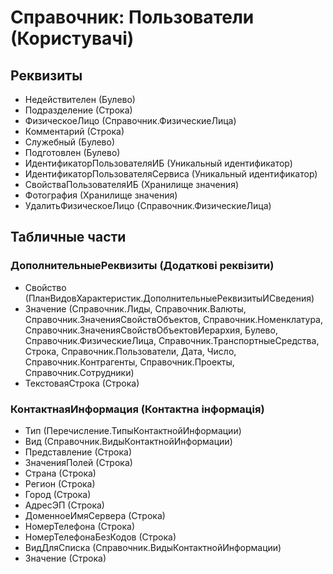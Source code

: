 ﻿# Справочник: Пользователи (Користувачі)

## Реквизиты

- Недействителен (Булево)
- Подразделение (Строка)
- ФизическоеЛицо (Справочник.ФизическиеЛица)
- Комментарий (Строка)
- Служебный (Булево)
- Подготовлен (Булево)
- ИдентификаторПользователяИБ (Уникальный идентификатор)
- ИдентификаторПользователяСервиса (Уникальный идентификатор)
- СвойстваПользователяИБ (Хранилище значения)
- Фотография (Хранилище значения)
- УдалитьФизическоеЛицо (Справочник.ФизическиеЛица)

## Табличные части

### ДополнительныеРеквизиты (Додаткові реквізити)

- Свойство (ПланВидовХарактеристик.ДополнительныеРеквизитыИСведения)
- Значение (Справочник.Лиды, Справочник.Валюты, Справочник.ЗначенияСвойствОбъектов, Справочник.Номенклатура, Справочник.ЗначенияСвойствОбъектовИерархия, Булево, Справочник.ФизическиеЛица, Справочник.ТранспортныеСредства, Строка, Справочник.Пользователи, Дата, Число, Справочник.Контрагенты, Справочник.Проекты, Справочник.Сотрудники)
- ТекстоваяСтрока (Строка)

### КонтактнаяИнформация (Контактна інформація)

- Тип (Перечисление.ТипыКонтактнойИнформации)
- Вид (Справочник.ВидыКонтактнойИнформации)
- Представление (Строка)
- ЗначенияПолей (Строка)
- Страна (Строка)
- Регион (Строка)
- Город (Строка)
- АдресЭП (Строка)
- ДоменноеИмяСервера (Строка)
- НомерТелефона (Строка)
- НомерТелефонаБезКодов (Строка)
- ВидДляСписка (Справочник.ВидыКонтактнойИнформации)
- Значение (Строка)

